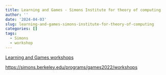```yaml
---
title: Learning and Games - Simons Institute for theory of computing
author: ''
date: '2024-04-03'
slug: learning-and-games-simons-institute-for-theory-of-computing
categories: []
tags:
  - Simons
  - workshop
---
```


[Learning and Games workshops](https://simons.berkeley.edu/programs/games2022/workshops)

<https://simons.berkeley.edu/programs/games2022/workshops>
